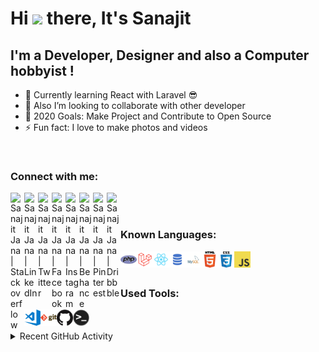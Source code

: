 <!-- This Sanajit-Jana/sanajitjana's Repository is most important and valuable repository because its `README.md` (this file) appears as Github profile. -->

# Hi <img src="https://media.giphy.com/media/hvRJCLFzcasrR4ia7z/giphy.gif" width="25px"> there, It's Sanajit

## I'm a Developer, Designer and also a Computer hobbyist !

<!-- - 🔭 I just will be launch my portfolio: [![Sanajit Jana]](http://sananjitjana.in/) -->

- 🌱 Currently learning React with Laravel 😎
- 👯 Also I’m looking to collaborate with other developer
- 🥅 2020 Goals: Make Project and Contribute to Open Source
- ⚡ Fun fact: I love to make photos and videos

<br />

### Connect with me:

<a href="https://stackoverflow.com/users/15557408/sanajit-jana" targer="_blank"><img align="left" alt="Sanajit Jana | Stackoverflow" width="22px" src="https://cdn.jsdelivr.net/npm/simple-icons@v3/icons/stackoverflow.svg" /></a>
<a href="https://www.linkedin.com/in/sanajit-jana-60880b190/" targer="_blank"><img align="left" alt="Sanajit Jana | LinkedIn" width="22px" src="https://cdn.jsdelivr.net/npm/simple-icons@v3/icons/linkedin.svg" /></a>
<a href="https://twitter.com/SanajitJana9" targer="_blank"><img align="left" alt="Sanajit Jana | Twitter" width="22px" src="https://cdn.jsdelivr.net/npm/simple-icons@v3/icons/twitter.svg" /></a>
<a href="https://www.facebook.com/sanajitjanafb" targer="_blank"><img align="left" alt="Sanajit Jana | Facebook" width="22px" src="https://cdn.jsdelivr.net/npm/simple-icons@v3/icons/facebook.svg" /></a>
<a href="https://www.instagram.com/mr.sanajit/" targer="_blank"><img align="left" alt="Sanajit Jana | Instagram" width="22px" src="https://cdn.jsdelivr.net/npm/simple-icons@v3/icons/instagram.svg" /></a>
<a href="https://www.behance.net/sanajitjana1" targer="_blank"><img align="left" alt="Sanajit Jana | Behance" width="22px" src="https://cdn.jsdelivr.net/npm/simple-icons@v3/icons/behance.svg" /></a>
<a href="https://in.pinterest.com/sanajitjana1/_saved/" targer="_blank"><img align="left" alt="Sanajit Jana | Pinterest" width="22px" src="https://cdn.jsdelivr.net/npm/simple-icons@v3/icons/pinterest.svg" /></a>
<a href="https://dribbble.com/Sanajit" targer="_blank"><img align="left" alt="Sanajit Jana | Dribbble" width="22px" src="https://cdn.jsdelivr.net/npm/simple-icons@v3/icons/dribbble.svg" /></a>

<br />
<br />

### Known Languages:

<img align="left" alt="Php" width="26px" src="https://raw.githubusercontent.com/github/explore/80688e429a7d4ef2fca1e82350fe8e3517d3494d/topics/php/php.png" />
<img align="left" alt="Laravel" width="26px" src="https://raw.githubusercontent.com/github/explore/80688e429a7d4ef2fca1e82350fe8e3517d3494d/topics/laravel/laravel.png" />
<img align="left" alt="React" width="26px" src="https://raw.githubusercontent.com/github/explore/80688e429a7d4ef2fca1e82350fe8e3517d3494d/topics/react/react.png" />
<img align="left" alt="SQL" width="26px" src="https://raw.githubusercontent.com/github/explore/80688e429a7d4ef2fca1e82350fe8e3517d3494d/topics/sql/sql.png" />
<img align="left" alt="MySQL" width="26px" src="https://raw.githubusercontent.com/github/explore/80688e429a7d4ef2fca1e82350fe8e3517d3494d/topics/mysql/mysql.png" />
<img align="left" alt="HTML5" width="26px" src="https://raw.githubusercontent.com/github/explore/80688e429a7d4ef2fca1e82350fe8e3517d3494d/topics/html/html.png" />
<img align="left" alt="CSS3" width="26px" src="https://raw.githubusercontent.com/github/explore/80688e429a7d4ef2fca1e82350fe8e3517d3494d/topics/css/css.png" />
<img align="left" alt="JavaScript" width="26px" src="https://raw.githubusercontent.com/github/explore/80688e429a7d4ef2fca1e82350fe8e3517d3494d/topics/javascript/javascript.png" />

<br/>
<br/>

### Used Tools:

<img align="left" alt="Visual Studio Code" width="26px" src="https://raw.githubusercontent.com/github/explore/80688e429a7d4ef2fca1e82350fe8e3517d3494d/topics/visual-studio-code/visual-studio-code.png" />
<img align="left" alt="Git" width="26px" src="https://raw.githubusercontent.com/github/explore/80688e429a7d4ef2fca1e82350fe8e3517d3494d/topics/git/git.png" />
<img align="left" alt="GitHub" width="26px" src="https://raw.githubusercontent.com/github/explore/78df643247d429f6cc873026c0622819ad797942/topics/github/github.png" />
<img align="left" alt="Terminal" width="26px" src="https://raw.githubusercontent.com/github/explore/80688e429a7d4ef2fca1e82350fe8e3517d3494d/topics/terminal/terminal.png" />

<br />
<br />

<details>
<summary> Recent GitHub Activity </summary>

- <a href="https://github.com/sanajitjana/react-props.git" targer="_blank"><img align="left" alt="React Props" width="26px" src="https://cdn.jsdelivr.net/npm/simple-icons@v3/icons/react.svg">React Props</a><br/>
- <a href="https://github.com/sanajitjana/react-map-method.git" targer="_blank"><img align="left" alt="React Map Method" width="26px" src="https://cdn.jsdelivr.net/npm/simple-icons@v3/icons/react.svg">React Map Method</a><br/>
- <a href="https://github.com/sanajitjana/react-website.git" targer="_blank"><img align="left" alt="React Protfolio Website" width="26px" src="https://cdn.jsdelivr.net/npm/simple-icons@v3/icons/react.svg">React Protfolio Website</a><br/>
- <a href="https://github.com/sanajitjana/react-greetings-website.git" targer="_blank"><img align="left" alt="React Greetings Website" width="26px" src="https://cdn.jsdelivr.net/npm/simple-icons@v3/icons/react.svg">React Greetings Website</a><br/>
- <a href="https://github.com/Sanajit-Jana/laravel-curd.git" targer="_blank"><img align="left" alt="Laravel Contact Form" width="26px" src="https://cdn.jsdelivr.net/npm/simple-icons@v3/icons/laravel.svg" />Laravel Contact Form</a>
</details>
